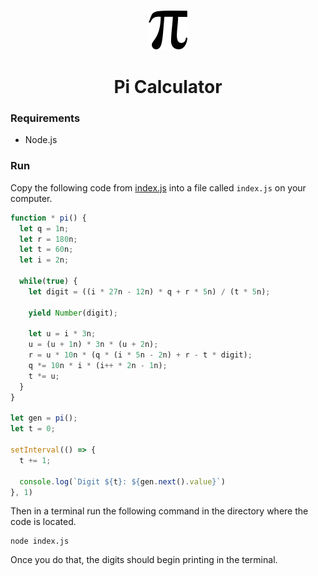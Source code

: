 <p align="center"><img src="https://raw.githubusercontent.com/WilliamDavidHarrison/pi/main/assets/pi.png" height="64" width="64"></p>
<h1 align="center">Pi Calculator</h1>

### Requirements
- Node.js

### Run
Copy the following code from [index.js](https://github.com/WilliamDavidHarrison/pi/blob/main/index.js) into a file called `index.js` on your computer.

```js
function * pi() {
  let q = 1n;
  let r = 180n;
  let t = 60n;
  let i = 2n;

  while(true) {
    let digit = ((i * 27n - 12n) * q + r * 5n) / (t * 5n);

    yield Number(digit);

    let u = i * 3n;
    u = (u + 1n) * 3n * (u + 2n);
    r = u * 10n * (q * (i * 5n - 2n) + r - t * digit);
    q *= 10n * i * (i++ * 2n - 1n);
    t *= u;
  }
}

let gen = pi();
let t = 0;

setInterval(() => {
  t += 1;

  console.log(`Digit ${t}: ${gen.next().value}`)
}, 1)
```

Then in a terminal run the following command in the directory where the code is located.

```
node index.js
```

Once you do that, the digits should begin printing in the terminal.
